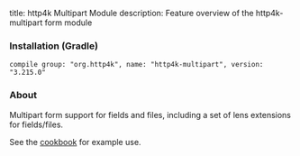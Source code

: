 title: http4k Multipart Module
description: Feature overview of the http4k-multipart form module

### Installation (Gradle)
```compile group: "org.http4k", name: "http4k-multipart", version: "3.215.0"```

### About

Multipart form support for fields and files, including a set of lens extensions for fields/files.

See the [cookbook](/cookbook/multipart_forms/) for example use.
